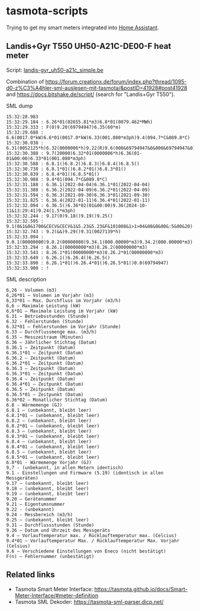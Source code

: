 # tasmota-scripts

Trying to get my smart meters integrated into [Home Assistant](https://www.home-assistant.io/).

## Landis+Gyr T550 UH50-A21C-DE00-F heat meter

Script: [landis-gyr_uh50-a21c_simple.be](landis-gyr_uh50-a21c_simple.be)

Combination of https://forum.creationx.de/forum/index.php?thread/1095-d0-z%C3%A4hler-sml-auslesen-mit-tasmota/&postID=41928#post41928 and https://docs.bitshake.de/script/ (search for "Landis+Gyr T550").

SML dump
```
15:32:28.983
15:32:29.184 : 6.26*01(02655.81*m3)6.8*01(0079.462*MWh)
15:32:29.333 : F(0)9.20(69794947)6.35(60*m)
15:32:29.688 : 6.6(0017.0*kW)6.6*01(0017.0*kW)6.33(001.080*m3ph)9.4(094.7*C&089.8*C)
15:32:30.038 : 6.31(0052125*h)6.32(0000006*h)9.22(R)9.6(000&69794947&0&000&69794947&0)
15:32:30.388 : 9.7(20000)6.32*01(0000006*h)6.36(01-01&00:00)6.33*01(001.080*m3ph)
15:32:30.588 : 6.8.1()6.8.2()6.8.3()6.8.4()6.8.5()
15:32:30.738 : 6.8.1*01()6.8.2*01()6.8.3*01()
15:32:30.839 : 6.8.4*01()6.8.5*01()
15:32:30.988 : 9.4*01(094.7*C&089.8*C)
15:32:31.188 : 6.36.1(2022-04-04)6.36.1*01(2022-04-04)
15:32:31.388 : 6.36.2(2022-04-09)6.36.2*01(2022-04-09)
15:32:31.594 : 6.36.3(2021-09-30)6.36.3*01(2021-09-30)
15:32:31.825 : 6.36.4(2022-01-11)6.36.4*01(2022-01-11)
15:32:32.094 : 6.36.5()6.36*02(01&00:00)9.36(2024-10-11&13:29:41)9.24(1.5*m3ph)
15:32:32.244 : 9.17(0)9.18()9.19()9.25()
15:32:32.595 : 9.1(0&1&0&1700&CECV&CECV&1&5.23&5.23&F&101008&1>1>04&08&0&00&:5&00&20)
15:32:32.743 : 9.2(&&)9.29()9.31(0027139*h)
15:32:33.094 : 9.0.1(00000000)9.0.2(00000000)9.34.1(000.00000*m3)9.34.2(000.00000*m3)
15:32:33.294 : 8.26.1(00000000*m3)8.26.2(00000000*m3)
15:32:33.543 : 8.26.1*01(00000000*m3)8.26.2*01(00000000*m3)
15:32:33.649 : 6.26.1()6.26.4()6.26.5()
15:32:33.898 : 6.26.1*01()6.26.4*01()6.26.5*01()0.0(69794947)
15:32:33.900 : !
```

SML description
```
6,26 - Volumen (m3)
6,26*01 – Volumen im Vorjahr (m3)
6,33*01 – Max. Durchfluss im Vorjahr (m3/h)
6,6 – Maximale Leistung (kW)
6,6*01 – Maximale Leistung im Vorjahr (kW)
6.31 – Betriebsstunden (Stunde)
6.32 - Fehlerstunden (Stunde)
6.32*01 – Fehlerstunden im Vorjahr (Stunde)
6.33 – Durchflussmenge max. (m3/h)
6.35 – Messzeitraum (Minuten)
6.36 – Jährlicher Stichtag (Datum)
6.36.1 – Zeitpunkt (Datum)
6.36.1*01 – Zeitpunkt (Datum)
6.36.2 – Zeitpunkt (Datum)
6.36.2*01 – Zeitpunkt (Datum)
6.36.3 – Zeitpunkt (Datum)
6.36.3*01 – Zeitpunkt (Datum)
6.36.4 – Zeitpunkt (Datum)
6.36.4*01 – Zeitpunkt (Datum)
6.36.5 – Zeitpunkt (Datum)
6.36.5*01 – Zeitpunkt (Datum)
6.36*02 – Monatlicher Stichtag (Datum)
6.8 - Wärmemenge (GJ)
6.8.1 – (unbekannt, bleibt leer)
6.8.1*01 – (unbekannt, bleibt leer)
6.8.2 – (unbekannt, bleibt leer)
6.8.2*01 – (unbekannt, bleibt leer)
6.8.3 – (unbekannt, bleibt leer)
6.8.3*01 – (unbekannt, bleibt leer)
6.8.4 – (unbekannt, bleibt leer)
6.8.4*01 – (unbekannt, bleibt leer)
6.8.5 – (unbekannt, bleibt leer)
6.8.5*01 – (unbekannt, bleibt leer)
6.8*01 - Wärmemenge Vorjahr (GJ)
9,7 - (unbekannt, in allen Metern identisch)
9.1 - Einstellungen und Firmware (5.19) (identisch in allen Messgeräten)
9.17 – (unbekannt, bleibt leer)
9.18 – (unbekannt, bleibt leer)
9.19 – (unbekannt, bleibt leer)
9.20 – Gerätenummer
9.21 – Eigentumsnummer
9.22 - (unbekannt)
9.24 - Messbereich (m3/h)
9.25 – (unbekannt, bleibt leer)
9.31 – Durchflussstunden (Stunde)
9.36 – Datum und Uhrzeit des Messgeräts
9.4 – Vorlauftemperatur max. / Rücklauftemperatur max. (Celcius)
9.4*01 – Vorlauftemperatur Max. / Rücklauftemperatur Max. Vorjahr (Celsius)
9.6 – Verschiedene Einstellungen von Eneco (nicht bestätigt)
F(n) – Fehlernummer (unbestätigt)
```

## Related links

* Tasmota Smart Meter Interface: https://tasmota.github.io/docs/Smart-Meter-Interface/#meter-definition
* Tasmota SML Dekoder: https://tasmota-sml-parser.dicp.net/
